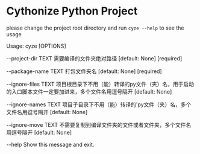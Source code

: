 # Cythonize Python Project

please change the project root directory and run `cyze --help` to see the usage


Usage: cyze [OPTIONS]                                                                                                                          

--project-dir         TEXT  需要编译的文件夹绝对路径 [default: None] [required]   

--package-name        TEXT  打包文件夹名 [default: None] [required] 

--ignore-files        TEXT  项目根目录下不用（能）转译的py文件（夹）名，用于启动的入口脚本文件一定要加进来，多个文件名用逗号隔开  [default: None] 

--ignore-names        TEXT  项目子目录下不用（能）转译的'py文件（夹）名，多个文件名用逗号隔开 [default: None]

 --ignore-move         TEXT  不需要复制到编译文件夹的文件或者文件夹，多个文件名用逗号隔开 [default: None]

 --help                      Show this message and exit.  



